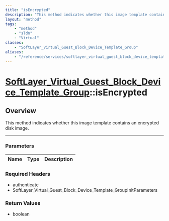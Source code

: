 ```yaml
---
title: "isEncrypted"
description: "This method indicates whether this image template contains an encrypted disk image."
layout: "method"
tags:
    - "method"
    - "sldn"
    - "Virtual"
classes:
    - "SoftLayer_Virtual_Guest_Block_Device_Template_Group"
aliases:
    - "/reference/services/softlayer_virtual_guest_block_device_template_group/isEncrypted"
---
```

# [SoftLayer_Virtual_Guest_Block_Device_Template_Group](/reference/services/SoftLayer_Virtual_Guest_Block_Device_Template_Group)::isEncrypted





## Overview 
This method indicates whether this image template contains an encrypted disk image. 

-----

### Parameters 
|Name | Type | Description |
| --- | --- | --- |


### Required Headers
* authenticate
* SoftLayer_Virtual_Guest_Block_Device_Template_GroupInitParameters


### Return Values
* boolean




